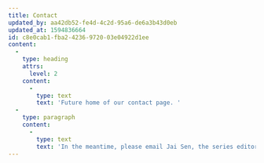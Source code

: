 ```yaml
---
title: Contact
updated_by: aa42db52-fe4d-4c2d-95a6-de6a3b43d0eb
updated_at: 1594836664
id: c8e0cab1-fba2-4236-9720-03e04922d1ee
content:
  -
    type: heading
    attrs:
      level: 2
    content:
      -
        type: text
        text: 'Future home of our contact page. '
  -
    type: paragraph
    content:
      -
        type: text
        text: 'In the meantime, please email Jai Sen, the series editor: jai [dot] sen [at] cacim (dot) net (no spaces in between characters, email address presented as such to avoid spammers and scraping. The final email address should take the form of: name@organization.net'
---
```

